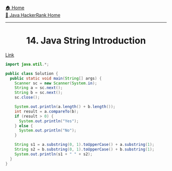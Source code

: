 [🏠 Home](../../../../README.md) <br/>
[🍵 Java HackerRank Home](../Java-HackerRank.md)

<hr/>

<h1 style="text-align: center">14. Java String Introduction</h1>

[Link](https://www.hackerrank.com/challenges/java-strings-introduction/problem)

```java
import java.util.*;

public class Solution {
  public static void main(String[] args) {
    Scanner sc = new Scanner(System.in);
    String a = sc.next();
    String b = sc.next();
    sc.close();

    System.out.println(a.length() + b.length());
    int result = a.compareTo(b);
    if (result > 0) {
      System.out.println("Yes");
    } else {
      System.out.println("No");
    }

    String s1 = a.substring(0, 1).toUpperCase() + a.substring(1);
    String s2 = b.substring(0, 1).toUpperCase() + b.substring(1);
    System.out.println(s1 + " " + s2);
  }
}
```